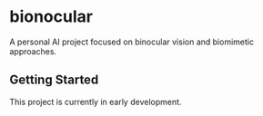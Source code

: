 # bionocular

A personal AI project focused on binocular vision and biomimetic approaches.

## Getting Started

This project is currently in early development.
